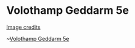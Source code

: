 # Volothamp Geddarm 5e

[Image credits](http://forgottenrealms.wikia.com/wiki/Volothamp_Geddarm?file=Volo-5e.jpg)

~[Volothamp Geddarm 5e](../images/Volothamp-Geddarm-5e.jpg)
